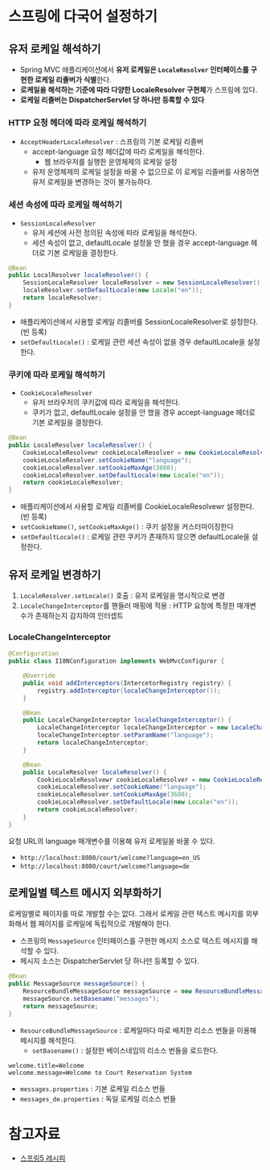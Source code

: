 # 스프링에 다국어 설정하기

## 유저 로케일 해석하기
- Spring MVC 애플리케이션에서 **유저 로케일은 `LocaleResolver` 인터페이스를 구현한 로케일 리졸버가 식별**한다. 
- **로케일을 해석하는 기준에 따라 다양한 LocaleResolver 구현체**가 스프링에 있다. 
- **로케일 리졸버는 DispatcherServlet 당 하나만 등록할 수 있다**

### HTTP 요청 헤더에 따라 로케일 해석하기
- `AcceptHeaderLocaleResolver` : 스프링의 기본 로케일 리졸버
    - accept-language 요청 헤더값에 따라 로케일을 해석한다.
        - 웹 브라우저를 실행한 운영체제의 로케일 설정
    - 유저 운영체제의 로케일 설정을 바꿀 수 없으므로 이 로케일 리졸버를 사용하면 유저 로케일을 변경하는 것이 불가능하다.

### 세션 속성에 따라 로케일 해석하기
- `SessionLocaleResolver`
    - 유저 세션에 사전 정의된 속성에 따라 로케일을 해석한다.
    - 세션 속성이 없고, defaultLocale 설정을 안 했을 경우 accept-language 헤더로 기본 로케일을 결정한다. 

```java
@Bean
public LocalResolver localeResolver() {
    SessionLocaleResolver localeResolver = new SessionLocaleResolver();
    localeResolver.setDefaultLocale(new Locale("en"));
    return localeResolver;
}
```

- 애플리케이션에서 사용할 로케일 리졸버를 SessionLocaleResolver로 설정한다.(빈 등록)
- `setDefaultLocale()` : 로케일 관련 세션 속성이 없을 경우 defaultLocale을 설정한다. 


### 쿠키에 따라 로케일 해석하기 
- `CookieLocaleResolver`
    - 유저 브라우저의 쿠키값에 따라 로케일을 해석한다.
    - 쿠키가 없고, defaultLocale 설정을 안 했을 경우 accept-language 헤더로 기본 로케일을 결정한다.

```java
@Bean
public LocaleResolver localeResolver() {
    CookieLocaleResolvewr cookieLocaleResolver = new CookieLocaleResolver();
    cookieLocaleResolver.setCookieName("language");
    cookieLocaleResolver.setCookieMaxAge(3600);
    cookieLocaleResolver.setDefaultLocale(new Locale("en"));
    return cookieLocaleResolver;
}
```
- 애플리케이션에서 사용할 로케일 리졸버를 CookieLocaleResolvewr 설정한다.(빈 등록)
- `setCookieName()`, `setCookieMaxAge()` : 쿠키 설정을 커스터마이징한다
- `setDefaultLocale()` : 로케일 관련 쿠키가 존재하지 않으면 defaultLocale을 설정한다.


## 유저 로케일 변경하기
1. `LocaleResolver.setLocale()` 호출 : 유저 로케일을 명시적으로 변경
2. `LocaleChangeInterceptor`를 핸들러 매핑에 적용 : HTTP 요청에 특정한 매개변수가 존재하는지 감지하여 인터셉트

### LocaleChangeInterceptor

```java
@Configuration
public class I18NConfiguration implements WebMvcConfigurer {

    @Override
    public void addInterceptors(IntercetorRegistry registry) {
        registry.addInterceptor(localeChangeInterceptor());
    }

    @Bean
    public LocaleChangeInterceptor localeChangeInterceptor() {
        LocaleChangeInterceptor localeChangeInterceptor = new LocaleChangeInterceptor();
        localeChangeInterceptor.setParamName("language");
        return localeChangeInterceptor;
    }

    @Bean
    public LocaleResolver localeResolver() {
        CookieLocaleResolvewr cookieLocaleResolver = new CookieLocaleResolver();
        cookieLocaleResolver.setCookieName("language");
        cookieLocaleResolver.setCookieMaxAge(3600);
        cookieLocaleResolver.setDefaultLocale(new Locale("en"));
        return cookieLocaleResolver;
    }
}
```

요청 URL의 language 매개변수를 이용해 유저 로케일을 바꿀 수 있다.

- `http://localhost:8080/court/welcome?language=en_US`
- `http://localhost:8080/court/welcome?language=de`

## 로케일별 텍스트 메시지 외부화하기

로케일별로 페이지를 따로 개발할 수는 없다. 그래서 로케일 관련 텍스트 메시지를 외부화해서 웹 페이지를 로케일에 독립적으로 개발해야 한다. 

- 스프링의 `MessageSource` 인터페이스를 구현한 메시지 소스로 텍스트 메시지를 해석할 수 있다. 
- 메시지 소스는 DispatcherServlet 당 하나만 등록할 수 있다. 

```java
@Bean
public MessageSource messageSource() {
    ResourceBundleMessageSource messageSource = new ResourceBundleMessageSource();
    messageSource.setBasename("messages");
    return messageSource;
}
```
- `ResourceBundleMessageSource` : 로케일마다 따로 배치한 리소스 번들을 이용해 메시지를 해석한다.
    - `setBasename()` : 설정한 베이스네임의 리소스 번들을 로드한다. 


```properties
welcome.title=Welcome
welcome.message=Welcome to Court Reservation System
```
- `messages.properties` : 기본 로케일 리소스 번들
- `messages_de.properties` : 독일 로케일 리소스 번들 


# 참고자료
- [스프링5 레시피](http://www.yes24.com/Product/Goods/63713129)